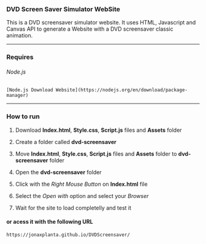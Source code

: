 
### DVD Screen Saver Simulator WebSite 
This is a DVD screensaver simulator website. It uses HTML, Javascript and Canvas API to generate a Website with a DVD screensaver classic animation.

---

### Requires
###### Node.js
```
[Node.js Download Website](https://nodejs.org/en/download/package-manager)
```

---

### How to run
1. Download **Index.html**, **Style.css**, **Script.js** files and **Assets** folder

2. Create a folder called **dvd-screensaver**

3. Move **Index.html**, **Style.css**, **Script.js** files and **Assets** folder to **dvd-screensaver** folder

4. Open the **dvd-screensaver** folder

5. Click with the *Right Mouse Button* on **Index.html** file 

6. Select the *Open with* option and select your *Browser*

7. Wait for the site to load completelly and test it

#### or acess it with the following URL

```
https://jonaxplanta.github.io/DVDScreensaver/
```
